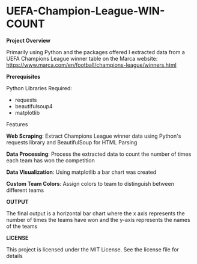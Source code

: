 # UEFA-Champion-League-WIN-COUNT
**Project Overview**

Primarily using Python and the packages offered I extracted data from a UEFA Champions League winner table on the Marca website: https://www.marca.com/en/football/champions-league/winners.html

**Prerequisites**

Python Libraries Required:
- requests
- beautifulsoup4
- matplotlib

Features

**Web Scraping**: Extract Champions League winner data using Python's requests library and BeautifulSoup for HTML Parsing

**Data Processing**: Process the extracted data to count the number of times each team has won the competition

**Data Visualization**: Using matplotlib a bar chart was created

**Custom Team Colors**: Assign colors to team to distinguish between different teams

**OUTPUT**

The final output is a horizontal bar chart where the x axis represents the number of times the teams have won and the y-axis represents the names of the teams

**LICENSE**

This project is licensed under the MIT License. See the license file for details
